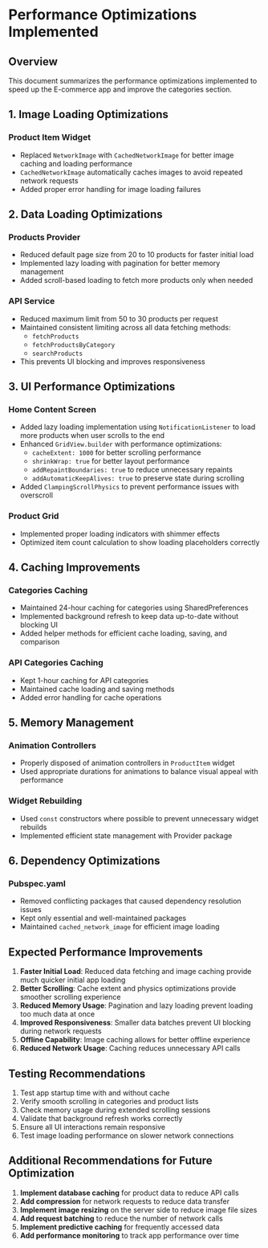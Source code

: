 # Performance Optimizations Implemented

## Overview
This document summarizes the performance optimizations implemented to speed up the E-commerce app and improve the categories section.

## 1. Image Loading Optimizations

### Product Item Widget
- Replaced `NetworkImage` with `CachedNetworkImage` for better image caching and loading performance
- `CachedNetworkImage` automatically caches images to avoid repeated network requests
- Added proper error handling for image loading failures

## 2. Data Loading Optimizations

### Products Provider
- Reduced default page size from 20 to 10 products for faster initial load
- Implemented lazy loading with pagination for better memory management
- Added scroll-based loading to fetch more products only when needed

### API Service
- Reduced maximum limit from 50 to 30 products per request
- Maintained consistent limiting across all data fetching methods:
  - `fetchProducts`
  - `fetchProductsByCategory`
  - `searchProducts`
- This prevents UI blocking and improves responsiveness

## 3. UI Performance Optimizations

### Home Content Screen
- Added lazy loading implementation using `NotificationListener` to load more products when user scrolls to the end
- Enhanced `GridView.builder` with performance optimizations:
  - `cacheExtent: 1000` for better scrolling performance
  - `shrinkWrap: true` for better layout performance
  - `addRepaintBoundaries: true` to reduce unnecessary repaints
  - `addAutomaticKeepAlives: true` to preserve state during scrolling
- Added `ClampingScrollPhysics` to prevent performance issues with overscroll

### Product Grid
- Implemented proper loading indicators with shimmer effects
- Optimized item count calculation to show loading placeholders correctly

## 4. Caching Improvements

### Categories Caching
- Maintained 24-hour caching for categories using SharedPreferences
- Implemented background refresh to keep data up-to-date without blocking UI
- Added helper methods for efficient cache loading, saving, and comparison

### API Categories Caching
- Kept 1-hour caching for API categories
- Maintained cache loading and saving methods
- Added error handling for cache operations

## 5. Memory Management

### Animation Controllers
- Properly disposed of animation controllers in `ProductItem` widget
- Used appropriate durations for animations to balance visual appeal with performance

### Widget Rebuilding
- Used `const` constructors where possible to prevent unnecessary widget rebuilds
- Implemented efficient state management with Provider package

## 6. Dependency Optimizations

### Pubspec.yaml
- Removed conflicting packages that caused dependency resolution issues
- Kept only essential and well-maintained packages
- Maintained `cached_network_image` for efficient image loading

## Expected Performance Improvements

1. **Faster Initial Load**: Reduced data fetching and image caching provide much quicker initial app loading
2. **Better Scrolling**: Cache extent and physics optimizations provide smoother scrolling experience
3. **Reduced Memory Usage**: Pagination and lazy loading prevent loading too much data at once
4. **Improved Responsiveness**: Smaller data batches prevent UI blocking during network requests
5. **Offline Capability**: Image caching allows for better offline experience
6. **Reduced Network Usage**: Caching reduces unnecessary API calls

## Testing Recommendations

1. Test app startup time with and without cache
2. Verify smooth scrolling in categories and product lists
3. Check memory usage during extended scrolling sessions
4. Validate that background refresh works correctly
5. Ensure all UI interactions remain responsive
6. Test image loading performance on slower network connections

## Additional Recommendations for Future Optimization

1. **Implement database caching** for product data to reduce API calls
2. **Add compression** for network requests to reduce data transfer
3. **Implement image resizing** on the server side to reduce image file sizes
4. **Add request batching** to reduce the number of network calls
5. **Implement predictive caching** for frequently accessed data
6. **Add performance monitoring** to track app performance over time